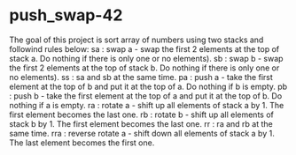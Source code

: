 # push_swap-42
The goal of this project is sort array of numbers using two stacks and followind rules below:
  sa : swap a - swap the first 2 elements at the top of stack a. Do nothing if there
    is only one or no elements).
  sb : swap b - swap the first 2 elements at the top of stack b. Do nothing if there
    is only one or no elements).
  ss : sa and sb at the same time.
  pa : push a - take the first element at the top of b and put it at the top of a. Do
    nothing if b is empty.
  pb : push b - take the first element at the top of a and put it at the top of b. Do
    nothing if a is empty.
  ra : rotate a - shift up all elements of stack a by 1. The first element becomes
    the last one.
  rb : rotate b - shift up all elements of stack b by 1. The first element becomes
    the last one.
  rr : ra and rb at the same time.
  rra : reverse rotate a - shift down all elements of stack a by 1. The last element
    becomes the first one.
